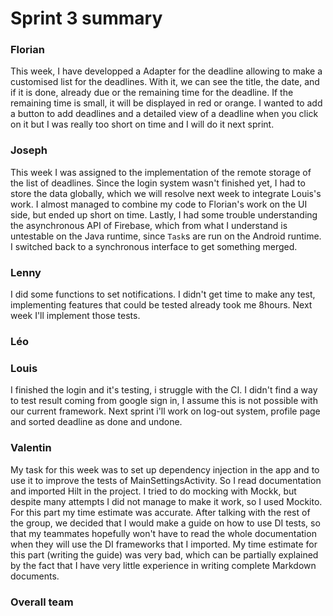 Sprint 3 summary
================

### Florian
This week, I have developped a Adapter for the deadline allowing to make a customised
list for the deadlines. With it, we can see the title, the date, and if it is done,
already due or the remaining time for the deadline. If the remaining time is small,
it will be displayed in red or orange. I wanted to add a button to add deadlines
and a detailed view of a deadline when you click on it but I was really too short
on time and I will do it next sprint.

### Joseph

This week I was assigned to the implementation of the remote storage of the
list of deadlines.
Since the login system wasn't finished yet, I had to store the data globally,
which we will resolve next week to integrate Louis's work.
I almost managed to combine my code to Florian's work on the UI side,
but ended up short on time.
Lastly, I had some trouble understanding the asynchronous API of Firebase,
which from what I understand is untestable on the Java runtime, since
`Task`s are run on the Android runtime.
I switched back to a synchronous interface to get something merged.

### Lenny

I did some functions to set notifications. I didn't get time to make any test, implementing features that could be tested already took me 8hours. Next week I'll implement those tests.

### Léo

### Louis

I finished the login and it's testing, i struggle with the CI. I didn't find a way to test result 
coming from google sign in, I assume this is not possible with our current framework. 
Next sprint i'll work on log-out system, profile page and sorted deadline as done and undone.

### Valentin
My task for this week was to set up dependency injection in the app and to use it to improve the tests of MainSettingsActivity. So I read documentation and imported Hilt in the project. I tried to do mocking with Mockk, but despite many attempts I did not manage to make it work, so I used Mockito. For this part my time estimate was accurate. After talking with the rest of the group, we decided that I would make a guide on how to use DI tests, so that my teammates hopefully won't have to read the whole documentation when they will use the DI frameworks that I imported. My time estimate for this part (writing the guide) was very bad, which can be partially explained by the fact that I have very little experience in writing complete Markdown documents.

### Overall team
